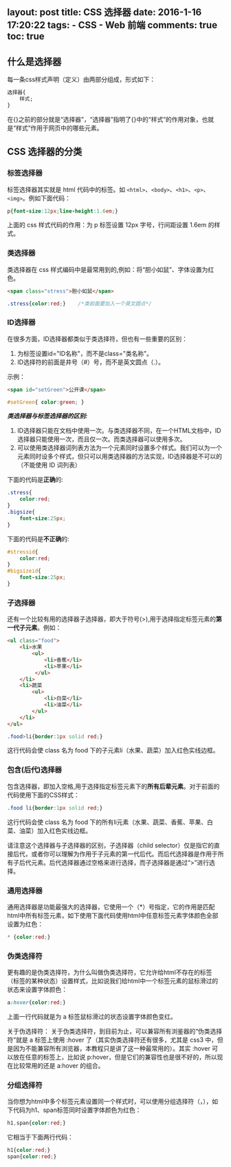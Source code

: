layout: post
title: CSS 选择器
date: 2016-1-16 17:20:22
tags: 
	- CSS
	- Web 前端
comments: true
toc: true
---

## 什么是选择器 ##

每一条css样式声明（定义）由两部分组成，形式如下：
```CSS
选择器{
    样式;
}
```
在{}之前的部分就是“选择器”，“选择器”指明了{}中的“样式”的作用对象，也就是“样式”作用于网页中的哪些元素。

<!--more-->

## CSS 选择器的分类 ##

### **标签选择器** ###
标签选择器其实就是 html 代码中的标签。如 `<html>`、`<body>`、`<h1>`、`<p>`、`<img>`。例如下面代码：
```CSS
p{font-size:12px;line-height:1.6em;}
```
上面的 css 样式代码的作用：为 p 标签设置 12px 字号，行间距设置 1.6em 的样式。

### **类选择器** ###
类选择器在 css 样式编码中是最常用到的,例如：将“胆小如鼠”、字体设置为红色。
```html
<span class="stress">胆小如鼠</span>
```
```CSS
.stress{color:red;}    /*类前面要加入一个英文圆点*/
```

### **ID选择器** ###
在很多方面，ID选择器都类似于类选择符，但也有一些重要的区别：
1. 为标签设置id="ID名称"，而不是class="类名称"。
2. ID选择符的前面是井号（#）号，而不是英文圆点（.）。

示例：
```html
<span id="setGreen">公开课</span>
```
```CSS
#setGreen{ color:green; }
```

***类选择器与标签选择器的区别:***
1. ID选择器只能在文档中使用一次。与类选择器不同，在一个HTML文档中，ID选择器只能使用一次，而且仅一次。而类选择器可以使用多次。
2. 可以使用类选择器词列表方法为一个元素同时设置多个样式。我们可以为一个元素同时设多个样式，但只可以用类选择器的方法实现，ID选择器是不可以的（不能使用 ID 词列表）

下面的代码是**正确**的:
```CSS
.stress{
    color:red;
}
.bigsize{
    font-size:25px;
}
```
下面的代码是**不正确**的:
```CSS
#stressid{
    color:red;
}
#bigsizeid{
    font-size:25px;
}
```

### **子选择器** ###
还有一个比较有用的选择器子选择器，即大于符号(>),用于选择指定标签元素的**第一代子元素**。例如：
```html
<ul class="food">
    <li>水果
        <ul>
            <li>香蕉</li>
            <li>苹果</li>
         </ul>
    </li>
    <li>蔬菜
        <ul>
            <li>白菜</li>
            <li>油菜</li>
        </ul>
    </li>
</ul>
```
```CSS
.food>li{border:1px solid red;}
```
这行代码会使 class 名为 food 下的子元素li（水果、蔬菜）加入红色实线边框。

### **包含(后代)选择器** ###
包含选择器，即加入空格,用于选择指定标签元素下的**所有后辈元素**。对于前面的代码使用下面的CSS样式：
```CSS
.food li{border:1px solid red;}
```
这行代码会使 class 名为 food 下的所有li元素（水果、蔬菜、香蕉、苹果、白菜、油菜）加入红色实线边框。

请注意这个选择器与子选择器的区别，子选择器（child selector）仅是指它的直接后代，或者你可以理解为作用于子元素的第一代后代。而后代选择器是作用于所有子后代元素。后代选择器通过空格来进行选择，而子选择器是通过“>”进行选择。

### **通用选择器** ###
通用选择器是功能最强大的选择器，它使用一个（*）号指定，它的作用是匹配html中所有标签元素，如下使用下面代码使用html中任意标签元素字体颜色全部设置为红色：
```css
* {color:red;}
```

### **伪类选择符** ###
更有趣的是伪类选择符，为什么叫做伪类选择符，它允许给html不存在的标签（标签的某种状态）设置样式，比如说我们给html中一个标签元素的鼠标滑过的状态来设置字体颜色：
```css
a:hover{color:red;}
```
上面一行代码就是为 a 标签鼠标滑过的状态设置字体颜色变红。

关于伪选择符：
关于伪类选择符，到目前为止，可以兼容所有浏鉴器的“伪类选择符”就是 a 标签上使用 :hover 了（其实伪类选择符还有很多，尤其是 css3 中，但是因为不能兼容所有浏览器，本教程只是讲了这一种最常用的）。其实 :hover 可以放在任意的标签上，比如说 p:hover，但是它们的兼容性也是很不好的，所以现在比较常用的还是 a:hover 的组合。

### **分组选择符** ###
当你想为html中多个标签元素设置同一个样式时，可以使用分组选择符（，），如下代码为h1、span标签同时设置字体颜色为红色：
```css
h1,span{color:red;}
```
它相当于下面两行代码：
```css
h1{color:red;}
span{color:red;}
```